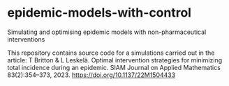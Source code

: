 # epidemic-models-with-control
Simulating and optimising epidemic models with non-pharmaceutical interventions

This repository contains source code for a simulations carried out in the article:
T Britton & L Leskelä.
Optimal intervention strategies for minimizing total incidence during an epidemic.
SIAM Journal on Applied Mathematics 83(2):354–373, 2023.
https://doi.org/10.1137/22M1504433
